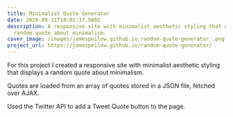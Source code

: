 ```yaml
---
title: Minimalist Quote Generator
date: 2020-09-11T18:02:17.500Z
description: A responsive site with minimalist aesthetic styling that displays a
  random quote about minimalism.
cover_image: /images/jamespeilow.github.io_random-quote-generator_.png
project_url: https://jamespeilow.github.io/random-quote-generator/
---
```

For this project I created a responsive site with minimalist aesthetic styling that displays a random quote about minimalism.

Quotes are loaded from an array of quotes stored in a JSON file, fetched over AJAX.

Used the Twitter API to add a Tweet Quote button to the page.